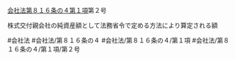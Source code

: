 [会社法第８１６条の４第１項](会社法＿＿＿＿第８１６条の４第１項)第２号

株式交付親会社の純資産額として法務省令で定める方法により算定される額


#会社法
#会社法/第８１６条の４
#会社法/第８１６条の４/第１項
#会社法/第８１６条の４/第１項/第２号
